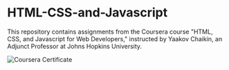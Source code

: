 # HTML-CSS-and-Javascript
This repository contains assignments from the Coursera course "HTML, CSS, and Javascript for Web Developers," instructed by Yaakov Chaikin, an Adjunct Professor at Johns Hopkins University.  

  
![Coursera Certificate](https://github.com/user-attachments/assets/81e6d133-5369-4523-9571-65a5815d5c79) 

